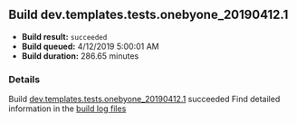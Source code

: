 ## Build dev.templates.tests.onebyone_20190412.1
- **Build result:** `succeeded`
- **Build queued:** 4/12/2019 5:00:01 AM
- **Build duration:** 286.65 minutes
### Details
Build [dev.templates.tests.onebyone_20190412.1](https://winappstudio.visualstudio.com/web/build.aspx?pcguid=a4ef43be-68ce-4195-a619-079b4d9834c2&builduri=vstfs%3a%2f%2f%2fBuild%2fBuild%2f27572) succeeded
Find detailed information in the [build log files](https://uwpctdiags.blob.core.windows.net/buildlogs/dev.templates.tests.onebyone_20190412.1_logs.zip)
